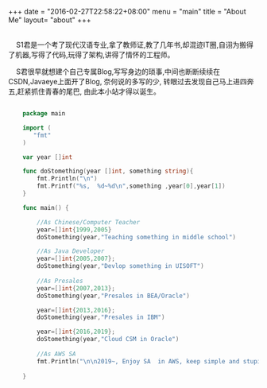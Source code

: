 +++
date = "2016-02-27T22:58:22+08:00"
menu = "main"
title = "About Me"
layout= "about"
+++

  <br>
  &nbsp;&nbsp;&nbsp;&nbsp;S1君是一个考了现代汉语专业,拿了教师证,教了几年书,却混迹IT圈,自诩为搬得了机器,写得了代码,玩得了架构,讲得了情怀的工程师。
  
  &nbsp;&nbsp;&nbsp;&nbsp;S君很早就想建个自己专属Blog,写写身边的琐事,中间也断断续续在CSDN,Javaeye上面开了Blog, 奈何说的多写的少, 转眼过去发现自己马上进四奔五,赶紧抓住青春的尾巴, 由此本小站才得以诞生。

  
 ```go
 
 	 package main

 	 import (
 	 	"fmt"
 	 )

 	 var year []int

 	 func doStomething(year []int, something string){
     	 fmt.Println("\n")
     	 fmt.Printf("%s,  %d~%d\n",something ,year[0],year[1])
 	 }

 	 func main() {

     	 //As Chinese/Computer Teacher 
     	 year=[]int{1999,2005}
     	 doStomething(year,"Teaching something in middle school")

     	 //As Java Developer
     	 year=[]int{2005,2007}; 
     	 doStomething(year,"Devlop something in UISOFT")
    
     	 //As Presales
     	 year=[]int{2007,2013}; 
     	 doStomething(year,"Presales in BEA/Oracle")

     	 year=[]int{2013,2016}; 
     	 doStomething(year,"Presales in IBM")

     	 year=[]int{2016,2019}; 
     	 doStomething(year,"Cloud CSM in Oracle")
       
     	 //As AWS SA
     	 fmt.Println("\n\n2019~, Enjoy SA  in AWS, keep simple and stupid!")
   
 	 }
 
 ```
